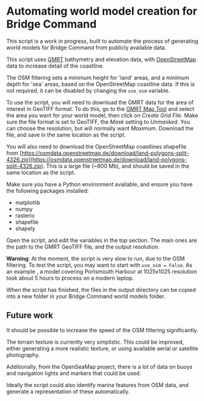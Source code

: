 # Automating world model creation for Bridge Command 
This script is a work in progress, built to automate
the process of generating world models for Bridge 
Command from publicly available data.

This script uses [GMRT](https://www.gmrt.org/) 
bathymetry and elevation data, with 
[OpenStreetMap](https://www.openstreetmap.org/) 
data to increase detail of the coastline.

The OSM filtering sets a minimum height for 'land' 
areas, and a minimum depth for 'sea' areas, based
on the OpenStreetMap coastline data. If this is not
required, it can be disabled by changing the `use_osm`
variable.

To use the script, you will need to download the 
GMRT data for the area of interest in GeoTIFF format.
To do this, go to the [GMRT Map Tool](https://www.gmrt.org/GMRTMapTool/)
and select the area you want for your world model, 
then click on *Create Grid File*. Make sure the file
format is set to GeoTIFF, the *Mask* setting to 
*Unmasked*. You can choose the resolution, but will 
normally want *Maximum*. Download the file, and save
in the same location as the script.

You will also need to download the OpenStreetMap
coastlines shapefile from 
[https://osmdata.openstreetmap.de/download/land-polygons-split-4326.zip](https://osmdata.openstreetmap.de/download/land-polygons-split-4326.zip).
This is a large file (~800 Mb), and should be saved
in the same location as the script.

Make sure you have a Python environment available, 
and ensure you have the following packages installed:
- matplotlib
- numpy
- rasterio
- shapefile
- shapely

Open the script, and edit the variables in the top
section. The main ones are the path to the GMRT 
GeoTIFF file, and the output resolution.

**Warning**:
At the moment, the script is very slow to run, due
to the OSM filtering. To test the script, you may 
want to start with `use_osm = False`. As an example
, a model covering Portsmouth Harbour at 1025x1025 
resolution took about 5 hours to process on a modern
laptop.

When the script has finished, the files in the output
directory can be copied into a new folder in your
Bridge Command world models folder.

## Future work
It should be possible to increase the speed of the
OSM filtering significantly.

The terrain texture is currently very simplistic. 
This could be improved, either generating a more
realistic texture, or using available aerial or
satellite photography.

Additionally, from the OpenSeaMap project, there is
a lot of data on buoys and navigation lights and 
markers that could be used.

Ideally the script could also identify marina
features from OSM data, and generate a representation
of these automatically.